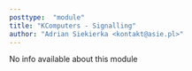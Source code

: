 ```yaml
---
posttype:  "module"  
title: "KComputers - Signalling"
author: "Adrian Siekierka <kontakt@asie.pl>"
---
```

No info available about this module
